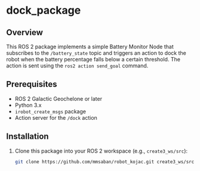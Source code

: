 # dock_package

## Overview

This ROS 2 package implements a simple Battery Monitor Node that subscribes to the `/battery_state` topic and triggers an action to dock the robot when the battery percentage falls below a certain threshold. The action is sent using the `ros2 action send_goal` command.

## Prerequisites

- ROS 2 Galactic Geochelone or later
- Python 3.x
- `irobot_create_msgs` package
- Action server for the `/dock` action

## Installation

1. Clone this package into your ROS 2 workspace (e.g., `create3_ws/src`):

   ```bash
   git clone https://github.com/mmsaban/robot_kojac.git create3_ws/src/dock_package
